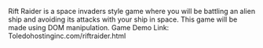 Rift Raider is a space invaders style game where you will be battling an alien ship and avoiding its attacks with your ship in space. This game will be made using DOM manipulation. Game Demo Link: Toledohostinginc.com/riftraider.html